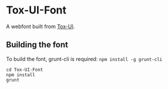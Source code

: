 Tox-UI-Font
===========

A webfont built from [Tox-UI].

Building the font
-----------------

To build the font, grunt-cli is required: `npm install -g grunt-cli`

```
cd Tox-UI-Font
npm install
grunt
```

[Tox-UI]:https://github.com/ItsDuke/Tox-UI

